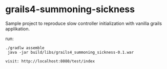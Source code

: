 # grails4-summoning-sickness
Sample project to reproduce slow controller initialization with vanilla grails applikation. 


run:
```
./gradlw assemble
 java -jar build/libs/grails4_summoning_sickness-0.1.war  

visit: http://localhost:8080/test/index
```
